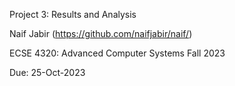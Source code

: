 Project 3: Results and Analysis

Naif Jabir (https://github.com/naifjabir/naif/)

ECSE 4320: Advanced Computer Systems Fall 2023

Due: 25-Oct-2023
